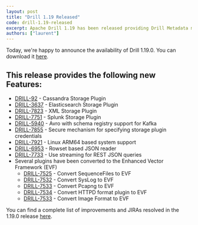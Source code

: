```yaml
---
layout: post
title: "Drill 1.19 Released"
code: drill-1.19-released
excerpt: Apache Drill 1.19 has been released providing Drill Metadata management "Drill Metastore", Format Plugins for HDF5 and SPSS,  Storage Plugins for Generic HTTP REST APIs and Apache Druid,  Support for DICT type in RowSet Framework, Dynamic credit based flow control, Support for injecting BufferManager into UDF, Drill RDBMS Metastore"
authors: ["laurent"]
---
```


Today, we're happy to announce the availability of Drill 1.19.0. You can download it [here](https://drill.apache.org/download/).  

## This release provides the following new Features:

* <a href='https://issues.apache.org/jira/browse/DRILL-92'>DRILL-92</a> - Cassandra Storage Plugin
* <a href='https://issues.apache.org/jira/browse/DRILL-3637'>DRILL-3637</a> - Elasticsearch Storage Plugin
* <a href='https://issues.apache.org/jira/browse/DRILL-7823'>DRILL-7823</a> - XML Storage Plugin
* <a href='https://issues.apache.org/jira/browse/DRILL-7751'>DRILL-7751</a> - Splunk Storage Plugin
* <a href='https://issues.apache.org/jira/browse/DRILL-5940'>DRILL-5940</a> - Avro with schema registry support for Kafka
* <a href='https://issues.apache.org/jira/browse/DRILL-7855'>DRILL-7855</a> - Secure mechanism for specifying storage plugin credentials
* <a href='https://issues.apache.org/jira/browse/DRILL-7921'>DRILL-7921</a> - Linux ARM64 based system support
* <a href='https://issues.apache.org/jira/browse/DRILL-6953'>DRILL-6953</a> - Rowset based JSON reader
* <a href='https://issues.apache.org/jira/browse/DRILL-7733'>DRILL-7733</a> - Use streaming for REST JSON queries
* Several plugins have been converted to the Enhanced Vector Framework (EVF)
  * <a href='https://issues.apache.org/jira/browse/DRILL-7525'>DRILL-7525</a> - Convert SequenceFiles to EVF
  * <a href='https://issues.apache.org/jira/browse/DRILL-7532'>DRILL-7532</a> - Convert SysLog to EVF
  * <a href='https://issues.apache.org/jira/browse/DRILL-7533'>DRILL-7533</a> - Convert Pcapng to EVF
  * <a href='https://issues.apache.org/jira/browse/DRILL-7534'>DRILL-7534</a> - Convert HTTPD format plugin to EVF
  * <a href='https://issues.apache.org/jira/browse/DRILL-7536'>DRILL-7533</a> - Convert Image Format to EVF
    
You can find a complete list of improvements and JIRAs resolved in the 1.19.0 release [here]({{site.baseurl}}/docs/apache-drill-1-19-0-release-notes/).
